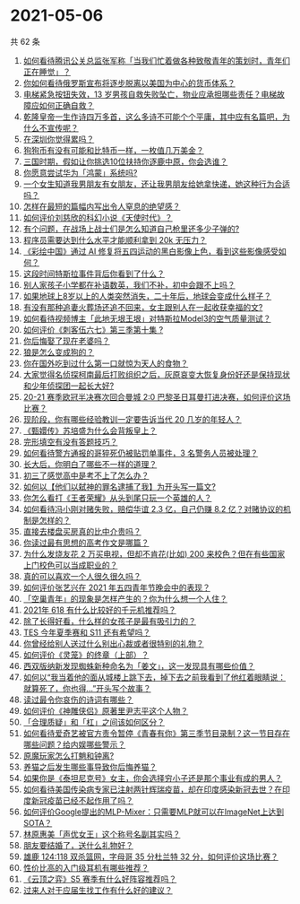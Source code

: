 # 2021-05-06

共 62 条

<!-- BEGIN -->
<!-- 最后更新时间 Thu May 06 2021 02:09:47 GMT+0800 (China Standard Time) -->

1. [如何看待腾讯公关总监张军称「当我们忙着做各种致敬青年的策划时，青年们正在睡觉」？](https://www.zhihu.com/question/457759935)
2. [你如何看待俄罗斯宣布将逐步脱离以美国为中心的货币体系？](https://www.zhihu.com/question/457750369)
3. [电梯紧急按钮失效，13
   岁男孩自救失败坠亡，物业应承担哪些责任？电梯故障应如何正确自救？](https://www.zhihu.com/question/457831377)
4. [乾隆皇帝一生作诗四万多首，这么多诗不可能个个平庸，其中应有名篇吧，为什么不宣传呢？](https://www.zhihu.com/question/452762954)
5. [在深圳你觉得累吗？](https://www.zhihu.com/question/304838170)
6. [狗狗币有没有可能和比特币一样，一枚值几万美金？](https://www.zhihu.com/question/445598367)
7. [三国时期，假如让你挑选10位扶持你逐鹿中原，你会选谁？](https://www.zhihu.com/question/452687156)
8. [你愿意尝试华为「鸿蒙」系统吗?](https://www.zhihu.com/question/374012496)
9. [一个女生知道我男朋友有女朋友，还让我男朋友给她拿快递，她这种行为合适吗？](https://www.zhihu.com/question/452456284)
10. [怎样在最短的篇幅内写出令人窒息的绝望感？](https://www.zhihu.com/question/39211784)
11. [如何评价刘慈欣的科幻小说《天使时代》？](https://www.zhihu.com/question/50428892)
12. [有个问题，在战场上战士们是怎么知道自己枪里还多少子弹的?](https://www.zhihu.com/question/457546333)
13. [程序员需要达到什么水平才能顺利拿到 20k 无压力？](https://www.zhihu.com/question/47597895)
14. [《彩绘中国》通过 AI
    修复将五四运动的黑白影像上色，看到这些影像感受如何？](https://www.zhihu.com/question/457739121)
15. [这段时间特斯拉事件背后你看到了什么？](https://www.zhihu.com/question/455860663)
16. [别人家孩子小学都在补语数英，我们不补，初中会跟不上吗？](https://www.zhihu.com/question/437581262)
17. [如果地球上8岁以上的人类突然消失，二十年后，地球会变成什么样子？](https://www.zhihu.com/question/456356060)
18. [有没有那种追妻火葬场还追不回来，女主跟别人在一起收获幸福的文?](https://www.zhihu.com/question/408254252)
19. [如何看待视频博主「此地无垠王垠」对特斯拉Model3的空气质量测试？](https://www.zhihu.com/question/457805911)
20. [如何评价《刺客伍六七》第三季第十集 ?](https://www.zhihu.com/question/457898715)
21. [你后悔娶了现在老婆吗？](https://www.zhihu.com/question/315457601)
22. [狼是怎么变成狗的？](https://www.zhihu.com/question/457687785)
23. [你在国外吃到过什么第一口就惊为天人的食物？](https://www.zhihu.com/question/321664580)
24. [大家觉得名侦探柯南最后打败组织之后，灰原哀变大恢复身份好还是保持现状和少年侦探团一起长大好?](https://www.zhihu.com/question/457584898)
25. [20-21 赛季欧冠半决赛次回合曼城 2:0
    巴黎圣日耳曼打进决赛，如何评价这场比赛？](https://www.zhihu.com/question/457863658)
26. [现阶段，你有哪些经验教训一定要告诉当代 20 几岁的年轻人？](https://www.zhihu.com/question/457150056)
27. [《甄嬛传》苏培盛为什么会背叛皇上？](https://www.zhihu.com/question/456242618)
28. [完形填空有没有答题技巧？](https://www.zhihu.com/question/21864589)
29. [如何看待警方通报的哥猝死仍被贴罚单事件，3 名警务人员被处理？](https://www.zhihu.com/question/457851891)
30. [长大后，你明白了哪些不一样的道理？](https://www.zhihu.com/question/45394531)
31. [初三了感觉高中是考不上了怎么办？](https://www.zhihu.com/question/457421531)
32. [如何以【他们以弑神的罪名逮捕了我】为开头写一篇文?](https://www.zhihu.com/question/440187946)
33. [你怎么看打《王者荣耀》从头到尾只玩一个英雄的人？](https://www.zhihu.com/question/299758752)
34. [如何看待冯小刚对赌失败，赔偿华谊 2.3 亿，自己仍赚 8.2
    亿？对赌协议的机制是怎样的？](https://www.zhihu.com/question/457531244)
35. [直接去楼盘买房真的比中介贵吗？](https://www.zhihu.com/question/393131996)
36. [你读过最有思想的高考作文是哪篇？](https://www.zhihu.com/question/316607757)
37. [为什么发烧友花 2 万买电视，但却不肯花(比如) 200
    来校色？但在有些国家上门校色可以当成职业的？](https://www.zhihu.com/question/457647194)
38. [真的可以喜欢一个人很久很久吗？](https://www.zhihu.com/question/457083666)
39. [如何评价张艺兴在 2021 年五四青年节晚会中的表现？](https://www.zhihu.com/question/457808500)
40. [「空巢青年」的现象是怎样产生的？你为什么想一个人住？](https://www.zhihu.com/question/457137124)
41. [2021年 618 有什么比较好的千元机推荐吗？](https://www.zhihu.com/question/457282188)
42. [除了长得好看，什么样的女孩子是最有吸引力的？](https://www.zhihu.com/question/432679628)
43. [TES 今年夏季赛和 S11 还有希望吗？](https://www.zhihu.com/question/454359571)
44. [你曾经给别人送过什么别出心裁或者很特别的礼物？](https://www.zhihu.com/question/23207256)
45. [如何评价《灵笼》的终章（上部）？](https://www.zhihu.com/question/457072944)
46. [西双版纳新发现蜘蛛新种命名为「姜文」，这一发现具有哪些价值？](https://www.zhihu.com/question/457371552)
47. [如何以“我当着他的面从城楼上跳下去，掉下去之前我看到了他红着眼睛说：就算死了，你也得…”开头写个故事？](https://www.zhihu.com/question/446137328)
48. [读过最令你哀伤的诗词有哪些？](https://www.zhihu.com/question/457576263)
49. [如何评价《神雕侠侣》原著里尹志平这个人物？](https://www.zhihu.com/question/21966003)
50. [「合理质疑」和「杠」之间该如何区分？](https://www.zhihu.com/question/457805977)
51. [如何看待爱奇艺被官方责令暂停《青春有你》第三季节目录制？这一节目存在哪些问题？给内娱哪些警示？](https://www.zhihu.com/question/457851906)
52. [原魔玩家怎么打魈和钟离?](https://www.zhihu.com/question/457570662)
53. [养猫之后发生哪些事导致你后悔养猫？](https://www.zhihu.com/question/299176886)
54. [如果你是《泰坦尼克号》女主，你会选择穷小子还是那个事业有成的男人？](https://www.zhihu.com/question/404721566)
55. [如何看待美国传染病专家已注射两针辉瑞疫苗，却在印度感染新冠去世？在印度新冠疫苗已经不起作用了吗？](https://www.zhihu.com/question/457803433)
56. [如何评价Google提出的MLP-Mixer：只需要MLP就可以在ImageNet上达到SOTA？](https://www.zhihu.com/question/457926000)
57. [林原惠美「声优女王」这个称号名副其实吗？](https://www.zhihu.com/question/456884531)
58. [朋友要结婚了，送什么礼物好？](https://www.zhihu.com/question/20063097)
59. [雄鹿 124:118 双杀篮网，字母哥 35 分杜兰特 32
    分，如何评价这场比赛？](https://www.zhihu.com/question/457870431)
60. [性价比高的入门级耳机有哪些推荐？](https://www.zhihu.com/question/51811329)
61. [《云顶之弈》S5 赛季有什么好阵容推荐吗？](https://www.zhihu.com/question/454520007)
62. [过来人对于应届生找工作有什么好的建议？](https://www.zhihu.com/question/35925659)

<!-- END -->
